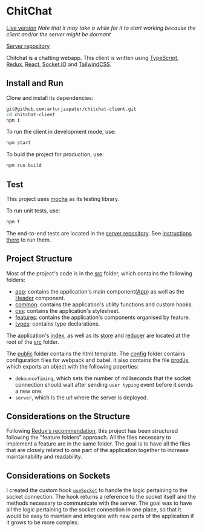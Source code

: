 # ChitChat

[Live version](https://chitchat-client.netlify.app) _Note that it may take a while for it to start working because the client and/or the server might be dormant_

[Server repository](https://github.com/arturjzapater/chitchat-server)

Chitchat is a chatting webapp. This client is written using [TypeScript](https://www.typescriptlang.org/), [Redux](https://redux.js.org/), [React](https://reactjs.org/), [Socket.IO](https://socket.io/) and [TailwindCSS](https://tailwindcss.com/).

## Install and Run

Clone and install its dependencies:

```bash
git@github.com:arturjzapater/chitchat-client.git
cd chitchat-client
npm i
```

To run the client in development mode, use:

```bash
npm start
```

To buid the project for production, use:

```bash
npm run build
```

## Test

This project uses [mocha](https://mochajs.org/) as its testing library.

To run unit tests, use:

```bash
npm t
```

The end-to-end tests are located in the [server repository](https://github.com/arturjzapater/chitchat-server). See [instructions there](https://github.com/arturjzapater/chitchat-server#test) to run them.

## Project Structure

Most of the project's code is in the [src](src) folder, which contains the following folders:

- [app](src/app): contains the application's main component([App](src/app/App.tsx)) as well as the [Header](src/app/Header.tsx) component.
- [common](src/common): contains the application's utility functions and custom hooks.
- [css](src/css): contains the application's stylesheet.
- [features](src/features): contains the application's components organised by feature.
- [types](src/types): contains type declarations.

The application's [index](src/index.tsx), as well as its [store](src/store.ts) and [reducer](src/reducer.ts) are located at the root of the [src](src) folder.

The [public](public) folder contains the html template.
The [config](config) folder contains configuration files for webpack and babel. It also contains the file [prod.js](config/prod.js), which exports an object with the following poperties:
- `debounceTiming`, which sets the number of milliseconds that the socket connection should wait after sending `user typing` event before it sends a new one.
- `server`, which is the url where the server is deployed.

## Considerations on the Structure

Following [Redux's recommendation](https://redux.js.org/style-guide/style-guide#structure-files-as-feature-folders-or-ducks), this project has been structured following the "feature folders" approach. All the files necessary to implement a feature are in the same folder. The goal is to have all the files that are closely related to one part of the application together to increase maintainability and readability.

## Considerations on Sockets

I created the custom hook [`useSocket`](src/common/Socket/useSocket.ts) to handle the logic pertaining to the socket connection. The hook returns a reference to the socket itself and the methods necessary to communicate with the server. The goal was to have all the logic pertaining to the socket connection in one place, so that it would be easy to maintain and integrate with new parts of the application if it grows to be more complex.
